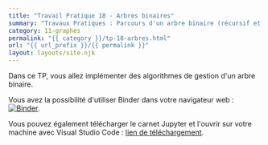 ```yaml
---
title: "Travail Pratique 18 - Arbres binaires"
summary: "Travaux Pratiques : Parcours d'un arbre binaire (récursif et itératif avec queue) pour application d'une fonction à chaque noeud et implémentation de tests unitaires."
category: 11-graphes
permalink: "{{ category }}/tp-18-arbres.html"
url: "{{ url_prefix }}/{{ permalink }}"
layout: layouts/site.njk
---
```


Dans ce TP, vous allez implémenter des algorithmes de gestion d'un arbre binaire.

Vous avez la possibilité d'utiliser Binder dans votre navigateur web : <a href="https://mybinder.org/v2/gh/loic-yvonnet/algo-appliquee/master?filepath=cours%2F11-graphes%2Fwork-assignment-22.ipynb"><img class="inline" src="https://mybinder.org/badge_logo.svg" alt="Binder"></a>.

Vous pouvez également télécharger le carnet Jupyter et l'ouvrir sur votre machine avec Visual Studio Code : <a href="./work-assignment-22.ipynb" download="tp-18.ipynb">lien de téléchargement</a>.
